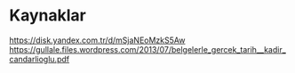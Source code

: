 # Kaynaklar
https://disk.yandex.com.tr/d/mSjaNEoMzkS5Aw
https://gullale.files.wordpress.com/2013/07/belgelerle_gercek_tarih__kadir_candarlioglu.pdf
